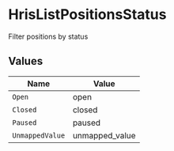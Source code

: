 # HrisListPositionsStatus

Filter positions by status


## Values

| Name            | Value           |
| --------------- | --------------- |
| `Open`          | open            |
| `Closed`        | closed          |
| `Paused`        | paused          |
| `UnmappedValue` | unmapped_value  |